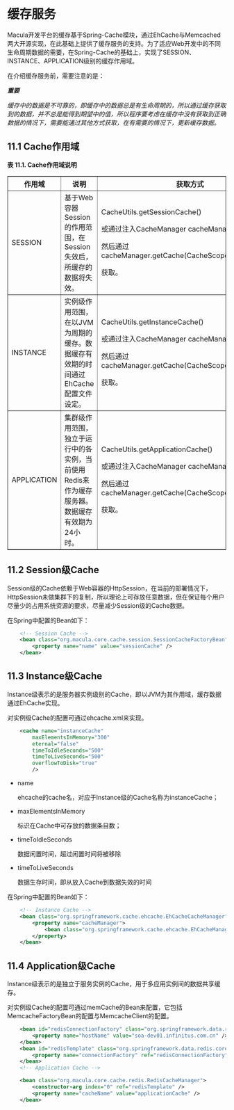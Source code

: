 # 缓存服务

Macula开发平台的缓存基于Spring-Cache模块，通过EhCache与Memcached两大开源实现，在此基础上提供了缓存服务的支持。为了适应Web开发中的不同生命周期数据的需要，在Spring-Cache的基础上，实现了SESSION、INSTANCE、APPLICATION级别的缓存作用域。

在介绍缓存服务前，需要注意的是：

***重要***

*缓存中的数据是不可靠的，即缓存中的数据总是有生命周期的，所以通过缓存获取到的数据，并不总是能得到期望中的值，所以程序要考虑在缓存中没有获取到正确数据的情况下，需要能通过其他方式获取，在有需要的情况下，更新缓存数据。*

## 11.1 Cache作用域

**表 11.1. Cache作用域说明**

<table summary="Cache作用域说明" border="1">
	<colgroup>
		<col />
		<col />
		<col />
	</colgroup>
	<thead>
		<tr>
			<th>作用域</th>
			<th>说明</th>
			<th>获取方式</th>
		</tr>
	</thead>
	<tbody>
		<tr>
			<td>SESSION</td>
			<td>基于Web容器Session的作用范围，在Session失效后，所缓存的数据将失效。</td>
			<td>
				<p>CacheUtils.getSessionCache()</p>
				<p>或通过注入CacheManager cacheManager</p>
				<p>然后通过cacheManager.getCache(CacheScope.SESSION)</p>
				<p>获取。</p>
			</td>
		</tr>
		<tr>
			<td>INSTANCE</td>
			<td>实例级作用范围，在以JVM为周期的缓存。数据缓存有效期的时间通过EhCache配置文件设定。</td>
			<td>
				<p>CacheUtils.getInstanceCache()</p>
				<p>或通过注入CacheManager cacheManager</p>
				<p>然后通过cacheManager.getCache(CacheScope.INSTANCE)</p>
				<p>获取。</p>
			</td>
		</tr>
		<tr>
			<td>APPLICATION</td>
			<td>集群级作用范围，独立于运行中的各实例，当前使用Redis来作为缓存服务器。数据缓存有效期为24小时。</td>
			<td>
				<p>CacheUtils.getApplicationCache()</p>
				<p>或通过注入CacheManager cacheManager</p>
				<p>然后通过cacheManager.getCache(CacheScope.APPLICATION)</p>
				<p>获取。</p>
			</td>
		</tr>
	</tbody>
</table>

## 11.2 Session级Cache

Session级的Cache依赖于Web容器的HttpSession，在当前的部署情况下，HttpSession未做集群下的复制，所以理论上可存放任意数据，但在保证每个用户尽量少的占用系统资源的要求，尽量减少Session级的Cache数据。

在Spring中配置的Bean如下：

```xml
    <!-- Session Cache -->
	<bean class="org.macula.core.cache.session.SessionCacheFactoryBean">
		<property name="name" value="sessionCache" />
	</bean>
```

## 11.3 Instance级Cache

Instance级表示的是服务器实例级别的Cache，即以JVM为其作用域，缓存数据通过EhCache实现。

对实例级Cache的配置可通过ehcache.xml来实现。

```xml
    <cache name="instanceCache" 
        maxElementsInMemory="300"
        eternal="false"
        timeToIdleSeconds="500"
        timeToLiveSeconds="500"
        overflowToDisk="true"
        />
```
* name
    
    ehcache的cache名，对应于Instance级的Cache名称为instanceCache；

* maxElementsInMemory

    标识在Cache中可存放的数据条目数；
    
* timeToIdleSeconds

    数据闲置时间，超过闲置时间将被移除
    
* timeToLiveSeconds

    数据生存时间，即从放入Cache到数据失效的时间
    
在Spring中配置的Bean如下：

```xml
    <!-- Instance Cache -->
	<bean class="org.springframework.cache.ehcache.EhCacheCacheManager">
		<property name="cacheManager">
			<bean class="org.springframework.cache.ehcache.EhCacheManagerFactoryBean" />
		</property>
	</bean>
```

## 11.4 Application级Cache

Instance级表示的是独立于服务实例的Cache，用于多应用实例间的数据共享缓存。

对实例级Cache的配置可通过memCache的Bean来配置，它包括MemcacheFactoryBean的配置与MemcacheClient的配置。

```xml
    <bean id="redisConnectionFactory" class="org.springframework.data.redis.connection.jedis.JedisConnectionFactory">
        <property name="hostName" value="soa-dev01.infinitus.com.cn" />
    </bean>
    <bean id="redisTemplate" class="org.springframework.data.redis.core.RedisTemplate">
        <property name="connectionFactory" ref="redisConnectionFactory" />
    </bean>
    <!-- Application Cache -->

    <bean class="org.macula.core.cache.redis.RedisCacheManager">
        <constructor-arg index="0" ref="redisTemplate" />
        <property name="cacheName" value="applicationCache" />
    </bean>
```



